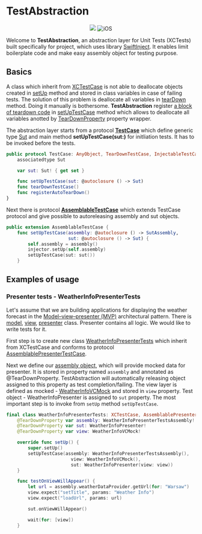 # TestAbstraction

<p align="center">
    <img src="https://img.shields.io/badge/Swift-5.6-orange.svg" />
    <img src="https://img.shields.io/badge/platforms-ios+mac-brightgreen.svg?style=flat" alt="iOS" />
</p>

Welcome to **TestAbstraction**, an abstraction layer for Unit Tests (XCTests) built specifically for project, which uses library [SwiftInject](https://github.com/Swinject/Swinject). It enables limit boilerplate code and make easy assembly object for testing purpose. 

## Basics

A class which inherit from [XCTestCase](https://developer.apple.com/documentation/xctest/xctestcase) is not able to deallocate objects created in [setUp](https://developer.apple.com/documentation/xctest/xctest/1500341-setup) method and stored in class variables in case of failing tests. The solution of  this problem is deallocate all variables in [tearDown](https://developer.apple.com/documentation/xctest/xctest/1500463-teardown) method. Doing it manually is bothersome. **TestAbstraction** register [a block of teardown code](https://developer.apple.com/documentation/xctest/xctestcase/3815521-addteardownblock/) in [setUpTestCase](https://github.com/kalipiotr/TestAbstraction/blob/main/TestAbstractionTests/Injector/TestCase.swift) method which allows to deallocate all variables anotted by [TearDownProperty](https://github.com/kalipiotr/TestAbstraction/blob/main/TestAbstractionTests/Injector/TearDownTestCase.swift) property wrapper.

The abstraction layer starts from a protocol **[TestCase](https://github.com/kalipiotr/TestAbstraction/blob/main/TestAbstractionTests/Injector/TestCase.swift)** which define generic type [Sut](https://en.wikipedia.org/wiki/System_under_test) and main method **setUpTestCase(sut:)** for initliation tests. It has to be invoked before the tests.

```swift
public protocol TestCase: AnyObject, TearDownTestCase, InjectableTestCase {
    associatedtype Sut

    var sut: Sut! { get set }

    func setUpTestCase(sut: @autoclosure () -> Sut)
    func tearDownTestCase()
    func registerAutoTearDown()
}
```

Next there is protocol **[AssemblableTestCase](https://github.com/kalipiotr/TestAbstraction/blob/main/TestAbstractionTests/Injector/AssemblableTestCase.swift)** which extends TestCase protocol and give possible to autoreleasing assembly and sut objects.

```swift
public extension AssemblableTestCase {
    func setUpTestCase(assembly: @autoclosure () -> SutAssembly,
                       sut: @autoclosure () -> Sut) {
        self.assembly = assembly()
        injector.setUp(self.assembly)
        setUpTestCase(sut: sut())
    }
```

## Examples of usage

### Presenter tests - WeatherInfoPresenterTests

Let's assume that we are building applications for displaying the weather forecast in the [Model–view–presenter (MVP)](https://en.wikipedia.org/wiki/Model%E2%80%93view%E2%80%93presenter) architectural pattern. There is [model](https://github.com/kalipiotr/TestAbstraction/blob/main/TestAbstraction/Source/Flows/WeatherFlow/WeatherInfoProvider.swift), [view](https://github.com/kalipiotr/TestAbstraction/blob/main/TestAbstraction/Source/Flows/WeatherFlow/WeatherInfoVC.swift), [presenter](https://github.com/kalipiotr/TestAbstraction/blob/main/TestAbstraction/Source/Flows/WeatherFlow/WeatherInfoPresenter.swift) class. Presenter contains all logic. We would like to write tests for it. 


First step is to create new class [WeatherInfoPresenterTests](https://github.com/kalipiotr/TestAbstraction/blob/main/TestAbstractionTests/WeatherFlow/WeatherInfoPresenterTests.swift) which inherit from XCTestCase and conforms to protocol [AssemblablePresenterTestCase](https://github.com/kalipiotr/TestAbstraction/blob/main/TestAbstractionTests/Injector/AssemblablePresenterTestCase.swift). 

Next we define our [assembly object](https://github.com/kalipiotr/TestAbstraction/blob/main/TestAbstractionTests/IncludeCommandIdHeaderInterceptorTests%2BAssembly.swift), which will provide mocked data for presenter. It is stored in property named `assembly` and annotated as @TearDownProperty. TestAbstraction will automatically releasing object assigned to this property as test completion/failing. The view layer is defined as mocked - [WeatherInfoVCMock](https://github.com/kalipiotr/TestAbstraction/blob/main/TestAbstractionTests/WeatherFlow/Mocks/WeatherInfoVCMock.swift) and stored in `view` property. Test object - WeatherInfoPresenter is assigned to `sut` property. The most important step is to invoke from `setUp` method `setUpTestCase`. 

```swift
final class WeatherInfoPresenterTests: XCTestCase, AssemblablePresenterTestCase {
    @TearDownProperty var assembly: WeatherInfoPresenterTestsAssembly!
    @TearDownProperty var sut: WeatherInfoPresenter!
    @TearDownProperty var view: WeatherInfoVCMock!

    override func setUp() {
        super.setUp()
        setUpTestCase(assembly: WeatherInfoPresenterTestsAssembly(),
                        view: WeatherInfoVCMock(),
                        sut: WeatherInfoPresenter(view: view))    
    }

    func testOnViewWillAppear() {
        let url = assembly.weatherDataProvider.getUrl(for: "Warsaw")
        view.expect("setTitle", params: "Weather Info")
        view.expect("loadUrl", params: url)

        sut.onViewWillAppear()

        wait(for: [view])
    }
```